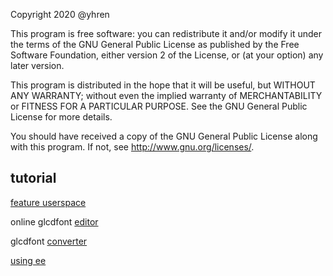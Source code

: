 Copyright 2020  @yhren

This program is free software: you can redistribute it and/or modify
it under the terms of the GNU General Public License as published by
the Free Software Foundation, either version 2 of the License, or
(at your option) any later version.

This program is distributed in the hope that it will be useful,
but WITHOUT ANY WARRANTY; without even the implied warranty of
MERCHANTABILITY or FITNESS FOR A PARTICULAR PURPOSE.  See the
GNU General Public License for more details.

You should have received a copy of the GNU General Public License
along with this program.  If not, see <http://www.gnu.org/licenses/>.


## tutorial
[feature userspace](https://github.com/qmk/qmk_firmware/blob/master/docs/feature_userspace.md)

online glcdfont [editor](https://helixfonteditor.netlify.com/)

glcdfont [converter](https://github.com/soundmonster/glcdfont_converter.git)

[using ee](https://github.com/qmk/qmk_firmware/tree/master/keyboards/lets_split)
